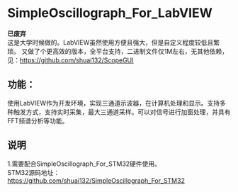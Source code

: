 # SimpleOscillograph_For_LabVIEW

**已废弃**  
这是大学时候做的。LabVIEW虽然使用方便且强大，但是自定义程度较低且繁琐。
又做了个更高效的版本，全平台支持，二进制文件仅1M左右，无其他依赖，见：https://github.com/shuai132/ScopeGUI

## 功能：
  使用LabVIEW作为开发环境，实现三通道示波器，在计算机处理和显示。支持多种触发方式，支持实时采集，最大三通道采样。可以对信号进行加窗处理，并具有FFT频谱分析等功能。

## 说明
  1.需要配合SimpleOscillograph_For_STM32硬件使用。<br>
STM32源码地址：https://github.com/shuai132/SimpleOscillograph_For_STM32
